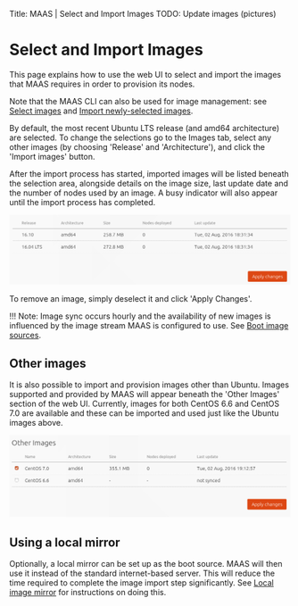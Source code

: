Title: MAAS | Select and Import Images
TODO: Update images (pictures)


# Select and Import Images

This page explains how to use the web UI to select and import the images that
MAAS requires in order to provision its nodes.

Note that the MAAS CLI can also be used for image management: see
[Select images][cli-select-images] and 
[Import newly-selected images][cli-import-newly-selected-images].

By default, the most recent Ubuntu LTS release (and amd64 architecture) are
selected. To change the selections go to the Images tab, select any other
images (by choosing 'Release' and 'Architecture'), and click the 'Import
images' button.

After the import process has started, imported images will be listed beneath
the selection area, alongside details on the image size, last update date and
the number of nodes used by an image. A busy indicator will also appear until
the import process has completed. 

![import image complete][img__import-images-list]

To remove an image, simply deselect it and click 'Apply Changes'.

!!! Note: Image sync occurs hourly and the availability of new images is
influenced by the image stream MAAS is configured to use. See
[Boot image sources][images-boot-image-sources].


## Other images

It is also possible to import and provision images other than Ubuntu. Images
supported and provided by MAAS will appear beneath the 'Other Images' section
of the web UI. Currently, images for both CentOS 6.6 and CentOS 7.0 are
available and these can be imported and used just like the Ubuntu images above.

![import other image complete][img__images-other-images-list]


## Using a local mirror

Optionally, a local mirror can be set up as the boot source. MAAS will then use
it instead of the standard internet-based server. This will reduce the time
required to complete the image import step significantly. See
[Local image mirror][mirror] for instructions on doing this.


<!-- LINKS -->

[cli-select-images]: manage-cli-images.md#select-images
[cli-import-newly-selected-images]: manage-cli-images.md#import-newly-selected-images
[images-boot-image-sources]: installconfig-images.md#boot-image-sources
[mirror]: installconfig-images-mirror.md

[img__images-import-main]: ../media/import-images.png
[img__import-images-list]: ../media/import-images-list.png
[img__images-other-images-list]: ../media/import-images-other.png
